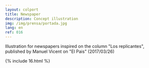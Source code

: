 ```yaml
---
layout: colport
title: Newspaper
description: Concept illustration
img: /img/prensa/portada.jpg
lang: en
ref: 016
---
```


Illustration for newspapers inspired on the column "Los replicantes", published by Manuel Vicent on "El Pais" (2017/03/26)

{% include 16.html %}